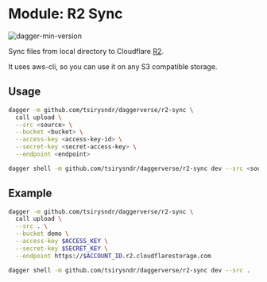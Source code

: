 # Module: R2 Sync

![dagger-min-version](https://img.shields.io/badge/dagger%20version-v0.9.7-green)

Sync files from local directory to Cloudflare [R2](https://www.cloudflare.com/developer-platform/r2/).

It uses aws-cli, so you can use it on any S3 compatible storage.

## Usage

```sh
dagger -m github.com/tsirysndr/daggerverse/r2-sync \
  call upload \
  --src <source> \
  --bucket <bucket> \
  --access-key <access-key-id> \
  --secret-key <secret-access-key> \
  --endpoint <endpoint>
```

```sh
dagger shell -m github.com/tsirysndr/daggerverse/r2-sync dev --src <source>
```

## Example

```sh
dagger -m github.com/tsirysndr/daggerverse/r2-sync \
  call upload \
  --src . \
  --bucket demo \
  --access-key $ACCESS_KEY \
  --secret-key $SECRET_KEY \
  --endpoint https://$ACCOUNT_ID.r2.cloudflarestorage.com
```

```sh
dagger shell -m github.com/tsirysndr/daggerverse/r2-sync dev --src .
```
